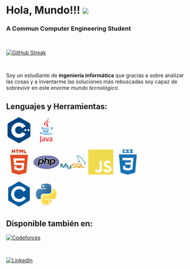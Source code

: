 #  Hola, Mundo!!!                                                    <img src="https://raw.githubusercontent.com/aemmadi/aemmadi/master/wave.gif" width="40">

### A Commun Computer Engineering Student

</br>

[![GitHub Streak](https://streak-stats.demolab.com?user=AlexCoffing&theme=onedark-duo&locale=es&date_format=j%20M%5B%20Y%5D&hide_current_streak=true)](https://git.io/streak-stats)

</br>

Soy un estudiante de **ingeniería informática** que gracias a sobre analizar las cosas y a inventarme las soluciones más rebuscadas soy capaz de sobrevivir en este enorme *mundo tecnológico*.

## Lenguajes y Herramientas:

<img src="https://github.com/devicons/devicon/blob/master/icons/cplusplus/cplusplus-plain.svg" width="70">  <img 
src="https://github.com/devicons/devicon/blob/master/icons/java/java-original-wordmark.svg" width="70">

<img src="https://github.com/devicons/devicon/raw/master/icons/html5/html5-plain-wordmark.svg" width="70">  <img 
src="https://github.com/devicons/devicon/blob/master/icons/php/php-original.svg" width="70">  <img 
src="https://github.com/devicons/devicon/blob/master/icons/mysql/mysql-original-wordmark.svg" width="70">  <img 
src="https://github.com/devicons/devicon/blob/master/icons/javascript/javascript-plain.svg" width="70">  <img 
src="https://github.com/devicons/devicon/blob/master/icons/css3/css3-plain-wordmark.svg" width="70">

<img src="https://github.com/devicons/devicon/blob/master/icons/c/c-plain.svg" width="70">  <img 
src="https://github.com/devicons/devicon/blob/master/icons/python/python-original.svg" width="70">

## Disponible también en:

[![Codeforces](https://img.shields.io/badge/Codeforces-Alex_Coffing-445f9d?style=for-the-badge&logo=Codeforces&logoColor=white&labelColor=101010)](https://codeforces.com/profile/Alex_Coffing)

</br>

[![LinkedIn](https://img.shields.io/badge/linkedin-Alex-%230077B5.svg?style=for-the-badge&logo=linkedin&logoColor=white&labelColor=101010)](https://www.linkedin.com/in/brandon-d-08a698268/)

[top-languages-card]: https://github-readme-stats.vercel.app/api/top-langs/?username=AlexCoffing&theme=ayu-mirage

[github-overview-url]: https://github.com/AlexCoffing
